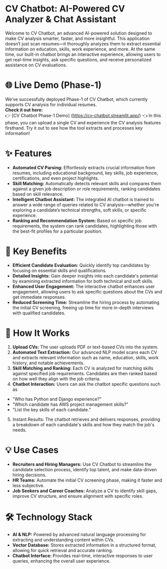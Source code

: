 # CV Chatbot: AI-Powered CV Analyzer & Chat Assistant

Welcome to CV Chatbot, an advanced AI-powered solution designed to make CV analysis smarter, faster, and more insightful. This application doesn’t just scan resumes—it thoroughly analyzes them to extract essential information on education, skills, work experience, and more. At the same time, our built-in chatbot brings an interactive experience, allowing users to get real-time insights, ask specific questions, and receive personalized assistance on CV evaluations.

# 🌐 Live Demo (Phase-1)
We’ve successfully deployed Phase-1 of CV Chatbot, which currently supports CV analysis for individual resumes.<br>
**Check it out here:** <br>
👉 [CV Chatbot Phase-1 Demo] (https://cv-chatbot.streamlit.app/) 👈
In this phase, you can upload a single CV and experience the CV analysis features firsthand. Try it out to see how the tool extracts and processes key information!

# ✨ Features
+ **Automated CV Parsing:** Effortlessly extracts crucial information from resumes, including educational background, key skills, job experience, certifications, and even project highlights.
+ **Skill Matching:** Automatically detects relevant skills and compares them against a given job description or role requirements, ranking candidates based on skill relevance.
+ **Intelligent Chatbot Assistant:** The integrated AI chatbot is trained to answer a wide range of queries related to CV analysis—whether you're exploring a candidate’s technical strengths, soft skills, or specific experience.
+ **Ranking and Recommendation System:** Based on specific job requirements, the system can rank candidates, highlighting those with the best-fit profiles for a particular position.

# 🎯 Key Benefits
+ **Efficient Candidate Evaluation:** Quickly identify top candidates by focusing on essential skills and qualifications.
+ **Detailed Insights:** Gain deeper insights into each candidate's potential by examining extracted information for both technical and soft skills.
+ **Enhanced User Engagement:** The interactive chatbot enhances user engagement, allowing users to ask specific questions about the CVs and get immediate responses.
+ **Reduced Screening Time:** Streamline the hiring process by automating the initial CV screening, freeing up time for more in-depth interviews with qualified candidates.

# 🚀 How It Works
1. **Upload CVs:** The user uploads PDF or text-based CVs into the system.
2. **Automated Text Extraction:** Our advanced NLP model scans each CV and extracts relevant information such as name, education, skills, work history, and notable achievements.
3. **Skill Matching and Ranking:** Each CV is analyzed for matching skills against specified job requirements. Candidates are then ranked based on how well they align with the job criteria.
4. **Chatbot Interaction:** Users can ask the chatbot specific questions such as
  + "Who has Python and Django experience?"
  + "Which candidate has AWS project management skills?"
  + "List the key skills of each candidate."
5. Instant Results: The chatbot retrieves and delivers responses, providing a breakdown of each candidate's skills and how they match the job's needs.

# 💡 Use Cases
+ **Recruiters and Hiring Managers:** Use CV Chatbot to streamline the candidate selection process, identify top talent, and make data-driven hiring decisions.
+ **HR Teams:** Automate the initial CV screening phase, making it faster and less subjective.
+ **Job Seekers and Career Coaches:** Analyze a CV to identify skill gaps, improve CV structure, and ensure alignment with specific roles.
# 🛠️ Technology Stack
+ **AI & NLP:** Powered by advanced natural language processing for extracting and understanding content within CVs.
+ **Vector Database:** Stores extracted information in a structured format, allowing for quick retrieval and accurate ranking.
+ **Chatbot Interface:** Provides real-time, interactive responses to user queries, enhancing the overall user experience.



